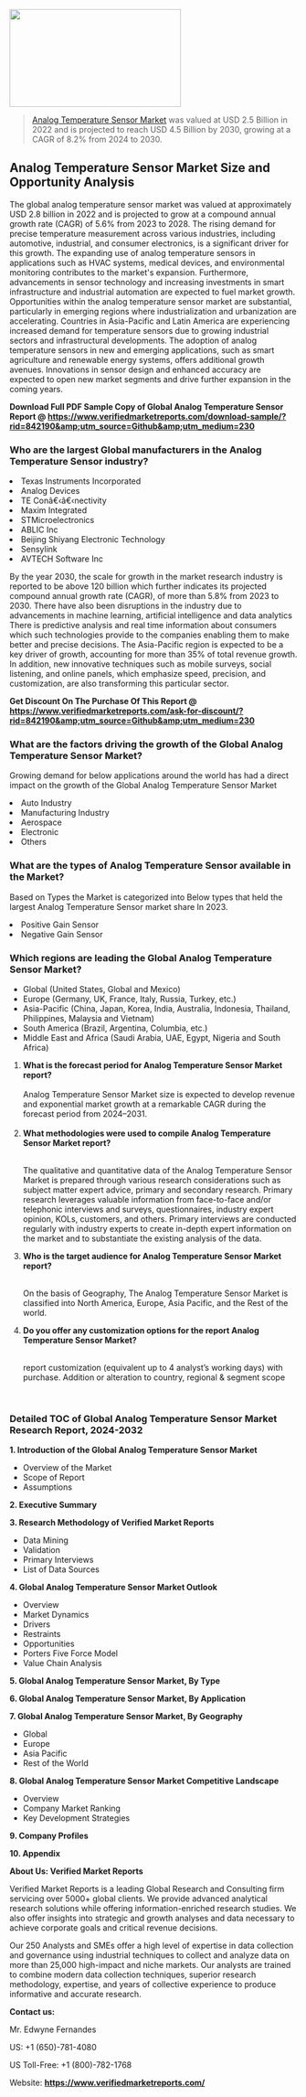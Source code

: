 <img src="https://ffe5etoiles.com/wp-content/uploads/2024/12/MST1-300x171.png" alt="" width="300" height="171" class="alignnone size-medium wp-image-20088" /><blockquote><p><p><a href="https://www.verifiedmarketreports.com/download-sample/?rid=842190&utm_source=Github&utm_medium=230" target="_blank">Analog Temperature Sensor Market</a> was valued at USD 2.5 Billion in 2022 and is projected to reach USD 4.5 Billion by 2030, growing at a CAGR of 8.2% from 2024 to 2030.</p></blockquote><p><h2>Analog Temperature Sensor Market Size and Opportunity Analysis</h2> The global analog temperature sensor market was valued at approximately USD 2.8 billion in 2022 and is projected to grow at a compound annual growth rate (CAGR) of 5.6% from 2023 to 2028. The rising demand for precise temperature measurement across various industries, including automotive, industrial, and consumer electronics, is a significant driver for this growth. The expanding use of analog temperature sensors in applications such as HVAC systems, medical devices, and environmental monitoring contributes to the market's expansion. Furthermore, advancements in sensor technology and increasing investments in smart infrastructure and industrial automation are expected to fuel market growth. Opportunities within the analog temperature sensor market are substantial, particularly in emerging regions where industrialization and urbanization are accelerating. Countries in Asia-Pacific and Latin America are experiencing increased demand for temperature sensors due to growing industrial sectors and infrastructural developments. The adoption of analog temperature sensors in new and emerging applications, such as smart agriculture and renewable energy systems, offers additional growth avenues. Innovations in sensor design and enhanced accuracy are expected to open new market segments and drive further expansion in the coming years. </p><p class=""><strong>Download Full PDF Sample Copy of Global Analog Temperature Sensor Report @ <a href="https://www.verifiedmarketreports.com/download-sample/?rid=842190&amp;utm_source=Github&amp;utm_medium=230" target="_blank">https://www.verifiedmarketreports.com/download-sample/?rid=842190&amp;utm_source=Github&amp;utm_medium=230</a></strong></p><h3 id="" class="">Who are the largest Global manufacturers in the Analog Temperature Sensor industry?</h3><p><li>Texas Instruments Incorporated</li><li> Analog Devices</li><li> TE Conâ€‹â€‹nectivity</li><li> Maxim Integrated</li><li> STMicroelectronics</li><li> ABLIC Inc</li><li> Beijing Shiyang Electronic Technology</li><li> Sensylink</li><li> AVTECH Software Inc</li></p><div class=""><div class="" dir="" data-message-author-role="" data-message-id="" data-message-model-slug=""><div class=""><div class=""><div class=""><div class="" dir="" data-message-author-role="" data-message-id="" data-message-model-slug=""><div class=""><div class=""><p>By the year 2030, the scale for growth in the market research industry is reported to be above 120 billion which further indicates its projected compound annual growth rate (CAGR), of more than 5.8% from 2023 to 2030. There have also been disruptions in the industry due to advancements in machine learning, artificial intelligence and data analytics There is predictive analysis and real time information about consumers which such technologies provide to the companies enabling them to make better and precise decisions. The Asia-Pacific region is expected to be a key driver of growth, accounting for more than 35% of total revenue growth. In addition, new innovative techniques such as mobile surveys, social listening, and online panels, which emphasize speed, precision, and customization, are also transforming this particular sector.</p><p><strong>Get Discount On The Purchase Of This Report @&nbsp; <a href="https://www.verifiedmarketreports.com/ask-for-discount/?rid=842190&amp;utm_source=Github&amp;utm_medium=230" target="_blank">https://www.verifiedmarketreports.com/ask-for-discount/?rid=842190&amp;utm_source=Github&amp;utm_medium=230</a></strong></p></div></div></div></div></div></div></div></div><h3 id="" class="">What are the factors driving the growth of the Global Analog Temperature Sensor Market?</h3><p id="" class="">Growing demand for below applications around the world has had a direct impact on the growth of the Global Analog Temperature Sensor Market</p><p id="" class=""><li>Auto Industry</li><li> Manufacturing Industry</li><li> Aerospace</li><li> Electronic</li><li> Others</li></p><h3 id="" class="">What are the types of Analog Temperature Sensor available in the Market?</h3><p id="" class="">Based on Types the Market is categorized into Below types that held the largest Analog Temperature Sensor market share In 2023.</p><p id="" class=""><li>Positive Gain Sensor</li><li> Negative Gain Sensor</li></p><h3 id="" class="">Which regions are leading the Global Analog Temperature Sensor Market?</h3><ul><li>Global (United States, Global and Mexico)</li><li>Europe (Germany, UK, France, Italy, Russia, Turkey, etc.)</li><li>Asia-Pacific (China, Japan, Korea, India, Australia, Indonesia, Thailand, Philippines, Malaysia and Vietnam)</li><li>South America (Brazil, Argentina, Columbia, etc.)</li><li>Middle East and Africa (Saudi Arabia, UAE, Egypt, Nigeria and South Africa)</li></ul><p><ol><li><strong>What is the forecast period for Analog Temperature Sensor Market report?<br /></strong><br /><span data-sheets-root="1" data-sheets-value="{&quot;1&quot;:2,&quot;2&quot;:&quot;XXXX size is expected to develop revenue and exponential market growth at a remarkable CAGR during the forecast period from 2024&ndash;2030.&quot;}" data-sheets-userformat="{&quot;2&quot;:12674,&quot;4&quot;:{&quot;1&quot;:2,&quot;2&quot;:16776960},&quot;10&quot;:2,&quot;11&quot;:0,&quot;15&quot;:&quot;Arial&quot;,&quot;16&quot;:12}">Analog Temperature Sensor Market size is expected to develop revenue and exponential market growth at a remarkable CAGR during the forecast period from 2024&ndash;2031.</span><br /><br /></li><li><strong>What methodologies were used to compile Analog Temperature Sensor Market report?<br /><br /></strong><p>The qualitative and quantitative data of the&nbsp;Analog Temperature Sensor Market is prepared through various research considerations such as subject matter expert advice, primary and secondary research. Primary research leverages valuable information from face-to-face and/or telephonic interviews and surveys, questionnaires, industry expert opinion, KOLs, customers, and others. Primary interviews are conducted regularly with industry experts to create in-depth expert information on the market and to substantiate the existing analysis of the data.&nbsp;</p></li><li><strong>Who is the target audience for Analog Temperature Sensor Market report?<br /><br /></strong><p>On the basis of Geography, The&nbsp;Analog Temperature Sensor Market is classified into North America, Europe, Asia Pacific, and the Rest of the world.</p></li><li><strong>Do you offer any customization options for the report Analog Temperature Sensor Market?<br /><br /></strong><p>report customization (equivalent up to 4 analyst&rsquo;s working days) with purchase. Addition or alteration to country, regional &amp; segment scope</p><p>&nbsp;</p></li></ol></p><h3 id="" class="">Detailed TOC of Global Analog Temperature Sensor Market Research Report, 2024-2032</h3><p id="" class=""><strong>1. Introduction of the Global Analog Temperature Sensor Market</strong></p><ul><li>Overview of the Market</li><li>Scope of Report</li><li>Assumptions</li></ul><p id="" class=""><strong>2. Executive Summary</strong></p><p id="" class=""><strong>3. Research Methodology of&nbsp;Verified Market Reports</strong></p><ul><li>Data Mining</li><li>Validation</li><li>Primary Interviews</li><li>List of Data Sources</li></ul><p id="" class=""><strong>4. Global Analog Temperature Sensor Market Outlook</strong></p><ul><li>Overview</li><li>Market Dynamics</li><li>Drivers</li><li>Restraints</li><li>Opportunities</li><li>Porters Five Force Model</li><li>Value Chain Analysis</li></ul><p id="" class=""><strong>5. Global Analog Temperature Sensor Market, By&nbsp;Type</strong></p><p id="" class=""><strong>6. Global Analog Temperature Sensor Market, By Application</strong></p><p id="" class=""><strong>7. Global Analog Temperature Sensor Market, By Geography</strong></p><ul><li>Global</li><li>Europe</li><li>Asia Pacific</li><li>Rest of the World</li></ul><p id="" class=""><strong>8. Global Analog Temperature Sensor Market Competitive Landscape</strong></p><ul><li>Overview</li><li>Company Market Ranking</li><li>Key Development Strategies</li></ul><p id="" class=""><strong>9. Company Profiles</strong></p><p id="" class=""><strong>10. Appendix</strong></p><p id="" class=""><strong>About Us: Verified Market Reports</strong></p><p id="" class="">Verified Market Reports is a leading Global Research and Consulting firm servicing over 5000+ global clients. We provide advanced analytical research solutions while offering information-enriched research studies. We also offer insights into strategic and growth analyses and data necessary to achieve corporate goals and critical revenue decisions.</p><p id="" class="">Our 250 Analysts and SMEs offer a high level of expertise in data collection and governance using industrial techniques to collect and analyze data on more than 25,000 high-impact and niche markets. Our analysts are trained to combine modern data collection techniques, superior research methodology, expertise, and years of collective experience to produce informative and accurate research.</p><p id="" class=""><strong>Contact us:</strong></p><p id="" class="">Mr. Edwyne Fernandes</p><p id="" class="">US: +1 (650)-781-4080</p><p id="" class="">US Toll-Free: +1 (800)-782-1768</p><p id="" class="">Website: <a target="" data-test-app-aware-link=""><strong>https://www.verifiedmarketreports.com/</strong></a></p>

